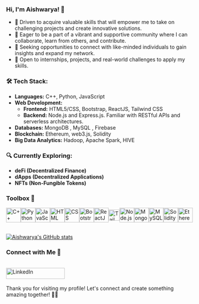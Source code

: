 ### Hi, I'm Aishwarya! 👋

- 🌱 Driven to acquire valuable skills that will empower me to take on challenging projects and create innovative solutions.
- 🤝 Eager to be a part of a vibrant and supportive community where I can collaborate, learn from others, and contribute.
- 🚀 Seeking opportunities to connect with like-minded individuals to gain insights and expand my network.
- 🌟 Open to internships, projects, and real-world challenges to apply my skills.

### 🛠️ Tech Stack:
- **Languages:** C++, Python, JavaScript
- **Web Development:**
  - **Frontend:** HTML5/CSS, Bootstrap, ReactJS, Tailwind CSS
  - **Backend:** Node.js and Express.js. Familiar with RESTful APIs and serverless architectures.
- **Databases:**  MongoDB , MySQL , Firebase
- **Blockchain:** Ethereum, web3.js, Solidity
- **Big Data Analytics:** Hadoop, Apache Spark, HIVE <br/>

### 🔍 Currently Exploring: 

- **deFi (Decentralized Finance)**
- **dApps (Decentralized Applications)**
- **NFTs (Non-Fungible Tokens)**

### Toolbox 🧰


<div style="display: flex; justify-content: space-around; align-items: center;">
  <!-- Add icons or logos for each technology -->
  <img src="https://w7.pngwing.com/pngs/46/626/png-transparent-c-logo-the-c-programming-language-computer-icons-computer-programming-source-code-programming-miscellaneous-template-blue.png" alt="C++" height="40">
  <img src="https://upload.wikimedia.org/wikipedia/commons/thumb/c/c3/Python-logo-notext.svg/935px-Python-logo-notext.svg.png" alt="Python" height="40">
  <img src="https://icon-library.com/images/javascript-icon-png/javascript-icon-png-23.jpg" alt="JavaScript" height="40">
  <img src="https://cdn-icons-png.flaticon.com/512/732/732212.png" alt="HTML" height="40">
  <img src="https://www.kindpng.com/picc/m/464-4640184_css3-png-download-css-icon-transparent-png.png" alt="CSS" height="40">
  <img src="https://getbootstrap.com/docs/5.2/assets/brand/bootstrap-logo-shadow.png" alt="Bootstrap" height="40">
  <img src="https://w7.pngwing.com/pngs/18/497/png-transparent-black-and-blue-atom-icon-screenshot-react-javascript-responsive-web-design-github-angularjs-github-logo-electric-blue-signage.png" alt="ReactJS" height="40">
  <img src="https://static-00.iconduck.com/assets.00/tailwind-css-icon-2048x1229-u8dzt4uh.png" alt="Tailwind" height="30">
  <img src="https://upload.wikimedia.org/wikipedia/commons/thumb/d/d9/Node.js_logo.svg/2560px-Node.js_logo.svg.png" alt="Node.js" height="40">
  <img src="https://upload.wikimedia.org/wikipedia/commons/thumb/9/93/MongoDB_Logo.svg/2560px-MongoDB_Logo.svg.png" alt="MongoDB" height="40">
  <img src="https://cdn.icon-icons.com/icons2/2699/PNG/512/mysql_official_logo_icon_169938.png" alt="MySQL" height="40">
  <img src="https://upload.wikimedia.org/wikipedia/commons/thumb/9/98/Solidity_logo.svg/1200px-Solidity_logo.svg.png" alt="Solidity" height="40">
  <img src="https://d33wubrfki0l68.cloudfront.net/fcd4ecd90386aeb50a235ddc4f0063cfbb8a7b66/4295e/static/bfc04ac72981166c740b189463e1f74c/40129/eth-diamond-black-white.jpg" alt="Ethereum" height="40">
</div>
<br/>


[![Aishwarya's GitHub stats](https://github-readme-stats.vercel.app/api?username=AishwaryaRavi07&show_icons=true&theme=tokyonight)](https://github.com/AishwaryaRavi07/github-readme-stats)

###  Connect with Me 🤝
<br/>
<a href="https://www.linkedin.com/in/aishwarya-ravi-532667195/" target="_blank">
  <img src="https://img.shields.io/badge/LinkedIn-Profile-blue?logo=linkedin" alt="LinkedIn" width="160" height="30">
</a>
<br/>
<br/>
Thank you for visiting my profile! Let's connect and create something amazing together! 🚀🌟
